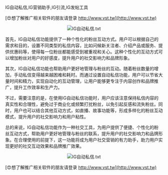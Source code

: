 IG自动私信,IG营销助手,IG引流,IG发帖工具

[😍想了解推广相关软件的朋友请登录 http://www.vst.tw](http://www.vst.tw)

 <center><img src="https://vst.tw/MP4/tuiguang/png/0.png" alt="IG自动私信.txt"></center>

首先，IG自动私信功能提供了一种个性化的粉丝互动方式。用户可以根据自己的需求和目的，设置不同类型的私信内容，比如问候新关注者、介绍产品或服务、提供优惠码等，使得每一位粉丝都能感受到被重视和关心。这种个性化的互动方式可以增加粉丝对用户的好感度，提升用户的社交影响力和品牌形象。

其次，IG自动私信功能也帮助用户更好地管理与粉丝的互动。随着粉丝数量的增加，手动私信变得越来越困难和耗时。而通过设置自动私信功能，用户可以节省大量时间和精力，实现自动化的互动管理，让用户能够更专注于内容创作和品牌推广，提升工作效率和生产力。

不过，需要注意的是，在使用IG自动私信功能时，用户应该注意保持私信内容的真实性和合理性，避免过于商业化或频繁打扰粉丝，以免引起反感和流失粉丝。同时，用户也可以结合其他互动方式，如直播、故事功能等，形成多样化的粉丝互动模式，提升用户的社交影响力和用户粘性。

总的来说，IG自动私信功能作为一种社交工具，为用户提供了便捷、个性化的粉丝互动方式，帮助用户更好地管理与粉丝的联系，提升用户的社交影响力和品牌形象。在合理使用的前提下，这一功能将成为用户社交营销的有力助手，助力用户实现更好的社交互动效果和品牌推广效果。

 <center><img src="https://vst.tw/MP4/tuiguang/png/8.png" alt="IG自动私信.txt"></center>

[😍想了解推广相关软件的朋友请登录 http://www.vst.tw](http://www.vst.tw)



